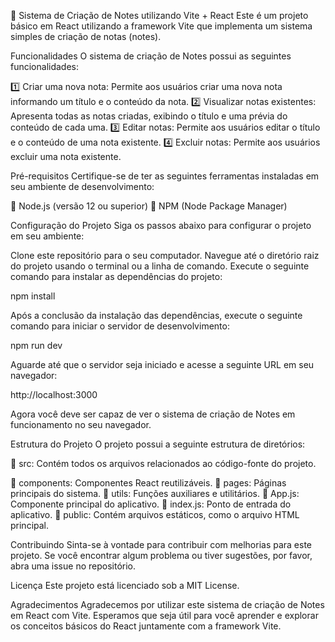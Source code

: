 📝 Sistema de Criação de Notes utilizando Vite + React
Este é um projeto básico em React utilizando a framework Vite que implementa um sistema simples de criação de notas (notes).

Funcionalidades
O sistema de criação de Notes possui as seguintes funcionalidades:

1️⃣ Criar uma nova nota: Permite aos usuários criar uma nova nota informando um título e o conteúdo da nota.
2️⃣ Visualizar notas existentes: Apresenta todas as notas criadas, exibindo o título e uma prévia do conteúdo de cada uma.
3️⃣ Editar notas: Permite aos usuários editar o título e o conteúdo de uma nota existente.
4️⃣ Excluir notas: Permite aos usuários excluir uma nota existente.

Pré-requisitos
Certifique-se de ter as seguintes ferramentas instaladas em seu ambiente de desenvolvimento:

🔹 Node.js (versão 12 ou superior)
🔹 NPM (Node Package Manager)

Configuração do Projeto
Siga os passos abaixo para configurar o projeto em seu ambiente:

Clone este repositório para o seu computador.
Navegue até o diretório raiz do projeto usando o terminal ou a linha de comando.
Execute o seguinte comando para instalar as dependências do projeto:

npm install

Após a conclusão da instalação das dependências, execute o seguinte comando para iniciar o servidor de desenvolvimento:

npm run dev

Aguarde até que o servidor seja iniciado e acesse a seguinte URL em seu navegador:

http://localhost:3000

Agora você deve ser capaz de ver o sistema de criação de Notes em funcionamento no seu navegador.

Estrutura do Projeto
O projeto possui a seguinte estrutura de diretórios:

📁 src: Contém todos os arquivos relacionados ao código-fonte do projeto.

📁 components: Componentes React reutilizáveis.
📁 pages: Páginas principais do sistema.
📁 utils: Funções auxiliares e utilitários.
📄 App.js: Componente principal do aplicativo.
📄 index.js: Ponto de entrada do aplicativo.
📁 public: Contém arquivos estáticos, como o arquivo HTML principal.

Contribuindo
Sinta-se à vontade para contribuir com melhorias para este projeto. Se você encontrar algum problema ou tiver sugestões, por favor, abra uma issue no repositório.

Licença
Este projeto está licenciado sob a MIT License.

Agradecimentos
Agradecemos por utilizar este sistema de criação de Notes em React com Vite. Esperamos que seja útil para você aprender e explorar os conceitos básicos do React juntamente com a framework Vite.
